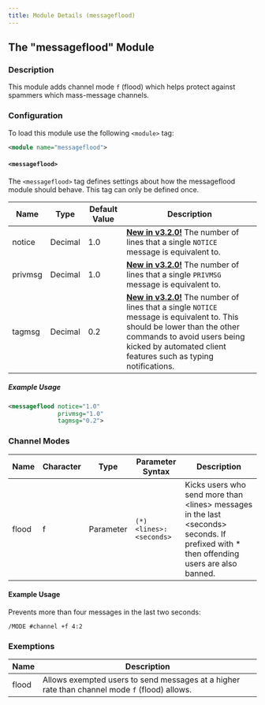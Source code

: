 ```yaml
---
title: Module Details (messageflood)
---
```


## The "messageflood" Module

### Description

This module adds channel mode `f` (flood) which helps protect against spammers which mass-message channels.

### Configuration

To load this module use the following `<module>` tag:

```xml
<module name="messageflood">
```

#### `<messageflood>`

The `<messageflood>` tag defines settings about how the messageflood module should behave. This tag can only be defined once.

Name    | Type    | Default Value | Description
------- | ------- | ------------- | -----------
notice  | Decimal | 1.0           | [**New in v3.2.0!**](/3/change-log/#inspircd-320) The number of lines that a single `NOTICE` message is equivalent to.
privmsg | Decimal | 1.0           | [**New in v3.2.0!**](/3/change-log/#inspircd-320) The number of lines that a single `PRIVMSG` message is equivalent to.
tagmsg  | Decimal | 0.2           | [**New in v3.2.0!**](/3/change-log/#inspircd-320) The number of lines that a single `NOTICE` message is equivalent to. This should be lower than the other commands to avoid users being kicked by automated client features such as typing notifications.

##### Example Usage

```xml
<messageflood notice="1.0"
              privmsg="1.0"
              tagmsg="0.2">
```
### Channel Modes

Name  | Character | Type      | Parameter Syntax       | Description
----- | --------- | --------- | ---------------------- | -----------
flood | f         | Parameter | `(*)<lines>:<seconds>` | Kicks users who send more than &lt;lines&gt; messages in the last &lt;seconds&gt; seconds. If prefixed with * then offending users are also banned.

#### Example Usage

Prevents more than four messages in the last two seconds:

```plaintext
/MODE #channel +f 4:2
```

### Exemptions

Name  | Description
----- | -----------
flood | Allows exempted users to send messages at a higher rate than channel mode `f` (flood) allows.
